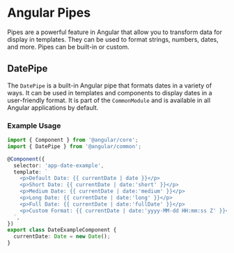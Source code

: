 # Angular Pipes

Pipes are a powerful feature in Angular that allow you to transform data for display in templates. They can be used to format strings, numbers, dates, and more. Pipes can be built-in or custom.

## DatePipe

The `DatePipe` is a built-in Angular pipe that formats dates in a variety of ways. It can be used in templates and components to display dates in a user-friendly format.
It is part of the `CommonModule` and is available in all Angular applications by default.

### Example Usage

```typescript
import { Component } from '@angular/core';
import { DatePipe } from '@angular/common';

@Component({
  selector: 'app-date-example',
  template: `
    <p>Default Date: {{ currentDate | date }}</p>
    <p>Short Date: {{ currentDate | date:'short' }}</p>
    <p>Medium Date: {{ currentDate | date:'medium' }}</p>
    <p>Long Date: {{ currentDate | date:'long' }}</p>
    <p>Full Date: {{ currentDate | date:'fullDate' }}</p>
    <p>Custom Format: {{ currentDate | date:'yyyy-MM-dd HH:mm:ss Z' }}</p>
  `,
})
export class DateExampleComponent {
  currentDate: Date = new Date();
}
```
